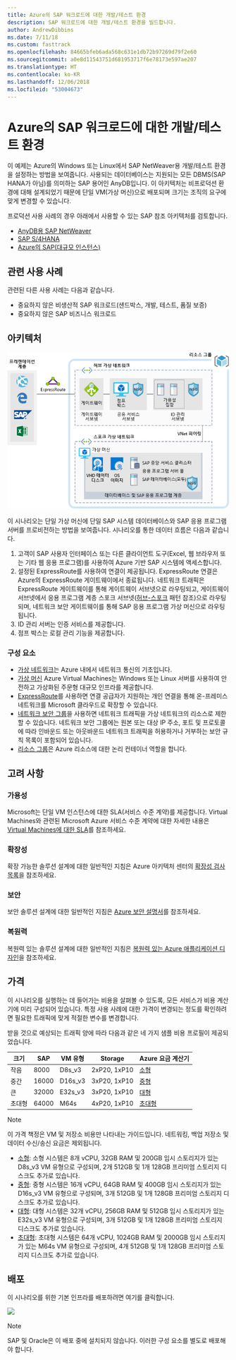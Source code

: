 ```yaml
---
title: Azure의 SAP 워크로드에 대한 개발/테스트 환경
description: SAP 워크로드에 대한 개발/테스트 환경을 빌드합니다.
author: AndrewDibbins
ms.date: 7/11/18
ms.custom: fasttrack
ms.openlocfilehash: 84665bfeb6ada568c631e1db72b97269d79f2e60
ms.sourcegitcommit: a0e8d11543751d681953717f6e78173e597ae207
ms.translationtype: HT
ms.contentlocale: ko-KR
ms.lasthandoff: 12/06/2018
ms.locfileid: "53004673"
---
```

# <a name="devtest-environments-for-sap-workloads-on-azure"></a>Azure의 SAP 워크로드에 대한 개발/테스트 환경

이 예제는 Azure의 Windows 또는 Linux에서 SAP NetWeaver용 개발/테스트 환경을 설정하는 방법을 보여줍니다. 사용되는 데이터베이스는 지원되는 모든 DBMS(SAP HANA가 아님)를 의미하는 SAP 용어인 AnyDB입니다. 이 아키텍처는 비프로덕션 환경에 대해 설계되었기 때문에 단일 VM(가상 머신)으로 배포되며 크기는 조직의 요구에 맞게 변경할 수 있습니다.

프로덕션 사용 사례의 경우 아래에서 사용할 수 있는 SAP 참조 아키텍처를 검토합니다.

* [AnyDB용 SAP NetWeaver][sap-netweaver]
* [SAP S/4HANA][sap-hana]
* [Azure의 SAP(대규모 인스턴스)][sap-large]

## <a name="relevant-use-cases"></a>관련 사용 사례

관련된 다른 사용 사례는 다음과 같습니다.

* 중요하지 않은 비생산적 SAP 워크로드(샌드박스, 개발, 테스트, 품질 보증)
* 중요하지 않은 SAP 비즈니스 워크로드

## <a name="architecture"></a>아키텍처

![SAP 워크로드용 개발/테스트 환경을 위한 아키텍처 다이어그램](media/architecture-sap-dev-test.png)

이 시나리오는 단일 가상 머신에 단일 SAP 시스템 데이터베이스와 SAP 응용 프로그램 서버를 프로비전하는 방법을 보여줍니다. 시나리오를 통한 데이터 흐름은 다음과 같습니다.

1. 고객이 SAP 사용자 인터페이스 또는 다른 클라이언트 도구(Excel, 웹 브라우저 또는 기타 웹 응용 프로그램)를 사용하여 Azure 기반 SAP 시스템에 액세스합니다.
2. 설정된 ExpressRoute를 사용하여 연결이 제공됩니다. ExpressRoute 연결은 Azure의 ExpressRoute 게이트웨이에서 종료됩니다. 네트워크 트래픽은 ExpressRoute 게이트웨이를 통해 게이트웨이 서브넷으로 라우팅되고, 게이트웨이 서브넷에서 응용 프로그램 계층 스포크 서브넷([허브-스포크][hub-spoke] 패턴 참조)으로 라우팅되며, 네트워크 보안 게이트웨이를 통해 SAP 응용 프로그램 가상 머신으로 라우팅됩니다.
3. ID 관리 서버는 인증 서비스를 제공합니다.
4. 점프 박스는 로컬 관리 기능을 제공합니다.

### <a name="components"></a>구성 요소

* [가상 네트워크](/azure/virtual-network/virtual-networks-overview)는 Azure 내에서 네트워크 통신의 기초입니다.
* [가상 머신](/azure/virtual-machines/windows/overview) Azure Virtual Machines는 Windows 또는 Linux 서버를 사용하여 안전하고 가상화된 주문형 대규모 인프라를 제공합니다.
* [ExpressRoute](/azure/expressroute/expressroute-introduction)를 사용하면 연결 공급자가 지원하는 개인 연결을 통해 온-프레미스 네트워크를 Microsoft 클라우드로 확장할 수 있습니다.
* [네트워크 보안 그룹](/azure/virtual-network/security-overview)을 사용하면 네트워크 트래픽을 가상 네트워크의 리소스로 제한할 수 있습니다. 네트워크 보안 그룹에는 원본 또는 대상 IP 주소, 포트 및 프로토콜에 따라 인바운드 또는 아웃바운드 네트워크 트래픽을 허용하거나 거부하는 보안 규칙 목록이 포함되어 있습니다. 
* [리소스 그룹](/azure/azure-resource-manager/resource-group-overview#resource-groups)은 Azure 리소스에 대한 논리 컨테이너 역할을 합니다.

## <a name="considerations"></a>고려 사항

### <a name="availability"></a>가용성

 Microsoft는 단일 VM 인스턴스에 대한 SLA(서비스 수준 계약)를 제공합니다. Virtual Machines와 관련된 Microsoft Azure 서비스 수준 계약에 대한 자세한 내용은 [Virtual Machines에 대한 SLA](https://azure.microsoft.com/support/legal/sla/virtual-machines)를 참조하세요.

### <a name="scalability"></a>확장성

확장 가능한 솔루션 설계에 대한 일반적인 지침은 Azure 아키텍처 센터의 [확장성 검사 목록][scalability]을 참조하세요.

### <a name="security"></a>보안

보안 솔루션 설계에 대한 일반적인 지침은 [Azure 보안 설명서][security]를 참조하세요.

### <a name="resiliency"></a>복원력

복원력 있는 솔루션 설계에 대한 일반적인 지침은 [복원력 있는 Azure 애플리케이션 디자인][resiliency]을 참조하세요.

## <a name="pricing"></a>가격

이 시나리오를 실행하는 데 들어가는 비용을 살펴볼 수 있도록, 모든 서비스가 비용 계산기에 미리 구성되어 있습니다. 특정 사용 사례에 대한 가격이 변경되는 정도를 확인하려면 필요한 트래픽에 맞게 적절한 변수를 변경합니다.

받을 것으로 예상되는 트래픽 양에 따라 다음과 같은 네 가지 샘플 비용 프로필이 제공되었습니다.

|크기|SAP|VM 유형|Storage|Azure 요금 계산기|
|----|----|-------|-------|---------------|
|작음|8000|D8s_v3|2xP20, 1xP10|[소형](https://azure.com/e/9d26b9612da9466bb7a800eab56e71d1)|
|중간|16000|D16s_v3|3xP20, 1xP10|[중형](https://azure.com/e/465bd07047d148baab032b2f461550cd)|
큰|32000|E32s_v3|3xP20, 1xP10|[대형](https://azure.com/e/ada2e849d68b41c3839cc976000c6931)|
초대형|64000|M64s|4xP20, 1xP10|[초대형](https://azure.com/e/975fb58a965c4fbbb54c5c9179c61cef)|

> [!NOTE]
> 이 가격 책정은 VM 및 저장소 비용만 나타내는 가이드입니다. 네트워킹, 백업 저장소 및 데이터 수신/송신 요금은 제외됩니다.

* [소형](https://azure.com/e/9d26b9612da9466bb7a800eab56e71d1): 소형 시스템은 8개 vCPU, 32GB RAM 및 200GB 임시 스토리지가 있는 D8s_v3 VM 유형으로 구성되며, 2개 512GB 및 1개 128GB 프리미엄 스토리지 디스크도 추가로 있습니다.
* [중형](https://azure.com/e/465bd07047d148baab032b2f461550cd): 중형 시스템은 16개 vCPU, 64GB RAM 및 400GB 임시 스토리지가 있는 D16s_v3 VM 유형으로 구성되며, 3개 512GB 및 1개 128GB 프리미엄 스토리지 디스크도 추가로 있습니다.
* [대형](https://azure.com/e/ada2e849d68b41c3839cc976000c6931): 대형 시스템은 32개 vCPU, 256GB RAM 및 512GB 임시 스토리지가 있는 E32s_v3 VM 유형으로 구성되며, 3개 512GB 및 1개 128GB 프리미엄 스토리지 디스크도 추가로 있습니다.
* [초대형](https://azure.com/e/975fb58a965c4fbbb54c5c9179c61cef): 초대형 시스템은 64개 vCPU, 1024GB RAM 및 2000GB 임시 스토리지가 있는 M64s VM 유형으로 구성되며, 4개 512GB 및 1개 128GB 프리미엄 스토리지 디스크도 추가로 있습니다.

## <a name="deployment"></a>배포

이 시나리오를 위한 기본 인프라를 배포하려면 여기를 클릭합니다.

<a href="https://portal.azure.com/#create/Microsoft.Template/uri/https%3A%2F%2Fraw.githubusercontent.com%2Fmspnp%2Fsolution-architectures%2Fmaster%2Fapps%2Fsap-2tier%2Fazuredeploy.json" target="_blank">
    <img src="https://azuredeploy.net/deploybutton.png"/>
</a>

> [!NOTE]
> SAP 및 Oracle은 이 배포 중에 설치되지 않습니다. 이러한 구성 요소를 별도로 배포해야 합니다.

<!-- links -->
[resiliency]: /azure/architecture/resiliency/
[security]: /azure/security/
[scalability]: /azure/architecture/checklist/scalability
[sap-netweaver]: /azure/architecture/reference-architectures/sap/sap-netweaver
[sap-hana]: /azure/architecture/reference-architectures/sap/sap-s4hana
[sap-large]: /azure/architecture/reference-architectures/sap/hana-large-instances
[hub-spoke]: /azure/architecture/reference-architectures/hybrid-networking/hub-spoke
